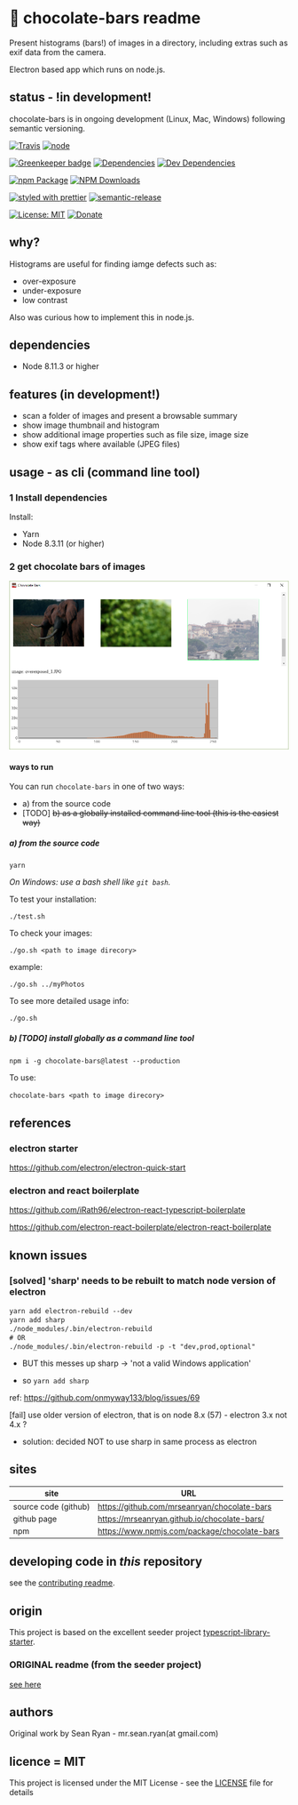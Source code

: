 # :chocolate_bar: chocolate-bars readme

Present histograms (bars!) of images in a directory, including extras such as exif data from the camera.

Electron based app which runs on node.js.

## status - !in development!

chocolate-bars is in ongoing development (Linux, Mac, Windows) following semantic versioning.

[![Travis](https://img.shields.io/travis/mrseanryan/chocolate-bars.svg)](https://travis-ci.org/mrseanryan/chocolate-bars)
[![node](https://img.shields.io/node/v/chocolate-bars.svg)](https://nodejs.org)

[![Greenkeeper badge](https://badges.greenkeeper.io/mrseanryan/chocolate-bars.svg)](https://greenkeeper.io/)
[![Dependencies](https://david-dm.org/mrseanryan/chocolate-bars.svg)](https://david-dm.org/mrseanryan/chocolate-bars)
[![Dev Dependencies](https://david-dm.org/mrseanryan/chocolate-bars/dev-status.svg)](https://david-dm.org/mrseanryan/chocolate-bars?type=dev)

[![npm Package](https://img.shields.io/npm/v/chocolate-bars.svg?style=flat-square)](https://www.npmjs.org/package/chocolate-bars)
[![NPM Downloads](https://img.shields.io/npm/dm/chocolate-bars.svg)](https://npmjs.org/package/chocolate-bars)

[![styled with prettier](https://img.shields.io/badge/styled_with-prettier-ff69b4.svg)](https://github.com/prettier/prettier)
[![semantic-release](https://img.shields.io/badge/%20%20%F0%9F%93%A6%F0%9F%9A%80-semantic--release-e10079.svg)](https://github.com/semantic-release/semantic-release)

[![License: MIT](https://img.shields.io/badge/License-MIT-yellow.svg)](https://opensource.org/licenses/MIT)
[![Donate](https://img.shields.io/badge/donate-paypal-blue.svg)](https://paypal.me/mrseanryan)

## why?

Histograms are useful for finding iamge defects such as:

-   over-exposure
-   under-exposure
-   low contrast

Also was curious how to implement this in node.js.

## dependencies

-   Node 8.11.3 or higher

## features (in development!)

-   scan a folder of images and present a browsable summary
-   show image thumbnail and histogram
-   show additional image properties such as file size, image size
-   show exif tags where available (JPEG files)

## usage - as cli (command line tool)

### 1 Install dependencies

Install:

-   Yarn
-   Node 8.3.11 (or higher)

### 2 get chocolate bars of images

![Screenshot](./static/site/screenshot-1.png)

#### ways to run

You can run `chocolate-bars` in one of two ways:

-   a) from the source code
-   [TODO] ~~b) as a globally installed command line tool (this is the easiest way)~~

##### a) from the source code

```
yarn
```

_On Windows: use a bash shell like `git bash`._

To test your installation:

```
./test.sh
```

To check your images:

```
./go.sh <path to image direcory>
```

example:

```
./go.sh ../myPhotos
```

To see more detailed usage info:

```
./go.sh
```

##### b) [TODO] install globally as a command line tool

`npm i -g chocolate-bars@latest --production`

To use:

`chocolate-bars <path to image direcory>`

## references

### electron starter

https://github.com/electron/electron-quick-start

### electron and react boilerplate

https://github.com/iRath96/electron-react-typescript-boilerplate

https://github.com/electron-react-boilerplate/electron-react-boilerplate

## known issues

### [solved] 'sharp' needs to be rebuilt to match node version of electron

```
yarn add electron-rebuild --dev
yarn add sharp
./node_modules/.bin/electron-rebuild
# OR
./node_modules/.bin/electron-rebuild -p -t "dev,prod,optional"
```

-   BUT this messes up sharp -> 'not a valid Windows application'

-   so `yarn add sharp`

ref: https://github.com/onmyway133/blog/issues/69

[fail] use older version of electron, that is on node 8.x (57) - electron 3.x not 4.x ?

-   solution: decided NOT to use sharp in same process as electron

## sites

| site                 | URL                                          |
| -------------------- | -------------------------------------------- |
| source code (github) | https://github.com/mrseanryan/chocolate-bars |
| github page          | https://mrseanryan.github.io/chocolate-bars/ |
| npm                  | https://www.npmjs.com/package/chocolate-bars |

## developing code in _this_ repository

see the [contributing readme](CONTRIBUTING.md).

## origin

This project is based on the excellent seeder project [typescript-library-starter](https://github.com/alexjoverm/typescript-library-starter).

### ORIGINAL readme (from the seeder project)

[see here](README.original.md)

## authors

Original work by Sean Ryan - mr.sean.ryan(at gmail.com)

## licence = MIT

This project is licensed under the MIT License - see the [LICENSE](LICENSE) file for details
